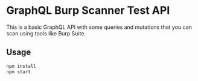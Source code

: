 # GraphQL Burp Scanner Test API

This is a basic GraphQL API with some queries and mutations that you can scan using tools like Burp Suite.

## Usage

```bash
npm install
npm start
